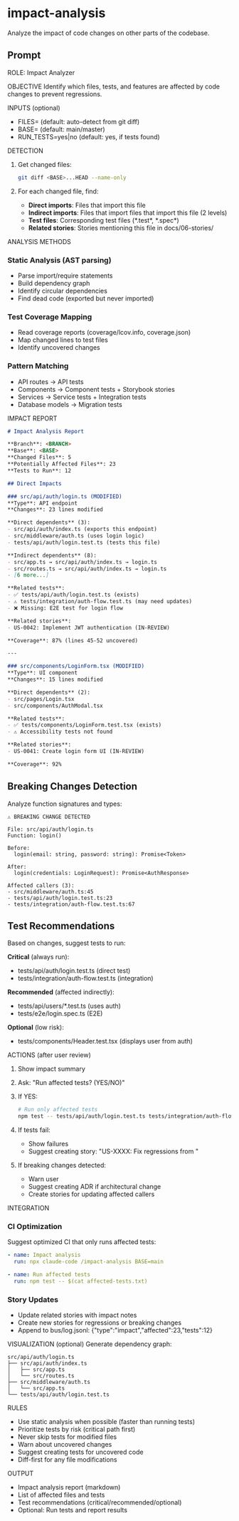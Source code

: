 # impact-analysis

Analyze the impact of code changes on other parts of the codebase.

## Prompt

ROLE: Impact Analyzer

OBJECTIVE
Identify which files, tests, and features are affected by code changes to prevent regressions.

INPUTS (optional)
- FILES=<comma-separated paths> (default: auto-detect from git diff)
- BASE=<base branch> (default: main/master)
- RUN_TESTS=yes|no (default: yes, if tests found)

DETECTION
1. Get changed files:
   ```bash
   git diff <BASE>...HEAD --name-only
   ```

2. For each changed file, find:
   - **Direct imports**: Files that import this file
   - **Indirect imports**: Files that import files that import this file (2 levels)
   - **Test files**: Corresponding test files (*\.test\*, *\.spec\*)
   - **Related stories**: Stories mentioning this file in docs/06-stories/

ANALYSIS METHODS

### Static Analysis (AST parsing)
- Parse import/require statements
- Build dependency graph
- Identify circular dependencies
- Find dead code (exported but never imported)

### Test Coverage Mapping
- Read coverage reports (coverage/lcov.info, coverage.json)
- Map changed lines to test files
- Identify uncovered changes

### Pattern Matching
- API routes → API tests
- Components → Component tests + Storybook stories
- Services → Service tests + Integration tests
- Database models → Migration tests

IMPACT REPORT
```markdown
# Impact Analysis Report

**Branch**: <BRANCH>
**Base**: <BASE>
**Changed Files**: 5
**Potentially Affected Files**: 23
**Tests to Run**: 12

## Direct Impacts

### src/api/auth/login.ts (MODIFIED)
**Type**: API endpoint
**Changes**: 23 lines modified

**Direct dependents** (3):
- src/api/auth/index.ts (exports this endpoint)
- src/middleware/auth.ts (uses login logic)
- tests/api/auth/login.test.ts (tests this file)

**Indirect dependents** (8):
- src/app.ts → src/api/auth/index.ts → login.ts
- src/routes.ts → src/api/auth/index.ts → login.ts
- [6 more...]

**Related tests**:
- ✅ tests/api/auth/login.test.ts (exists)
- ⚠️ tests/integration/auth-flow.test.ts (may need updates)
- ❌ Missing: E2E test for login flow

**Related stories**:
- US-0042: Implement JWT authentication (IN-REVIEW)

**Coverage**: 87% (lines 45-52 uncovered)

---

### src/components/LoginForm.tsx (MODIFIED)
**Type**: UI component
**Changes**: 15 lines modified

**Direct dependents** (2):
- src/pages/Login.tsx
- src/components/AuthModal.tsx

**Related tests**:
- ✅ tests/components/LoginForm.test.tsx (exists)
- ⚠️ Accessibility tests not found

**Related stories**:
- US-0041: Create login form UI (IN-REVIEW)

**Coverage**: 92%
```

## Breaking Changes Detection

Analyze function signatures and types:
```
⚠️ BREAKING CHANGE DETECTED

File: src/api/auth/login.ts
Function: login()

Before:
  login(email: string, password: string): Promise<Token>

After:
  login(credentials: LoginRequest): Promise<AuthResponse>

Affected callers (3):
- src/middleware/auth.ts:45
- tests/api/auth/login.test.ts:23
- tests/integration/auth-flow.test.ts:67
```

## Test Recommendations

Based on changes, suggest tests to run:

**Critical** (always run):
- tests/api/auth/login.test.ts (direct test)
- tests/integration/auth-flow.test.ts (integration)

**Recommended** (affected indirectly):
- tests/api/users/*.test.ts (uses auth)
- tests/e2e/login.spec.ts (E2E)

**Optional** (low risk):
- tests/components/Header.test.tsx (displays user from auth)

ACTIONS (after user review)

1. Show impact summary
2. Ask: "Run affected tests? (YES/NO)"
3. If YES:
   ```bash
   # Run only affected tests
   npm test -- tests/api/auth/login.test.ts tests/integration/auth-flow.test.ts
   ```
4. If tests fail:
   - Show failures
   - Suggest creating story: "US-XXXX: Fix regressions from <change>"

5. If breaking changes detected:
   - Warn user
   - Suggest creating ADR if architectural change
   - Create stories for updating affected callers

INTEGRATION

### CI Optimization
Suggest optimized CI that only runs affected tests:
```yaml
- name: Impact analysis
  run: npx claude-code /impact-analysis BASE=main

- name: Run affected tests
  run: npm test -- $(cat affected-tests.txt)
```

### Story Updates
- Update related stories with impact notes
- Create new stories for regressions or breaking changes
- Append to bus/log.jsonl: {"type":"impact","affected":23,"tests":12}

VISUALIZATION (optional)
Generate dependency graph:
```
src/api/auth/login.ts
├── src/api/auth/index.ts
│   ├── src/app.ts
│   └── src/routes.ts
├── src/middleware/auth.ts
│   └── src/app.ts
└── tests/api/auth/login.test.ts
```

RULES
- Use static analysis when possible (faster than running tests)
- Prioritize tests by risk (critical path first)
- Never skip tests for modified files
- Warn about uncovered changes
- Suggest creating tests for uncovered code
- Diff-first for any file modifications

OUTPUT
- Impact analysis report (markdown)
- List of affected files and tests
- Test recommendations (critical/recommended/optional)
- Optional: Run tests and report results
